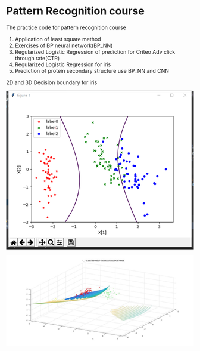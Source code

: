 # Pattern Recognition course
The practice code for pattern recognition course

1. Application of least square method
2. Exercises of BP neural network(BP_NN)
3. Regularized Logistic Regression of prediction for Criteo Adv click through rate(CTR) 
4. Regularized Logistic Regression for iris
5. Prediction of protein secondary structure use BP_NN and CNN

2D and 3D Decision boundary for iris

![2D Decision boundary](https://github.com/Alex-QXX/Pattern-Recognition-PR-course/blob/master/iris_Regularized_Logistic_Regression/2d%E6%9B%B2%E7%BA%BF%E5%86%B3%E7%AD%96%E8%BE%B9%E7%95%8C.jpg)
      
![3D Decision boundary](https://github.com/Alex-QXX/Pattern-Recognition-PR-course/blob/master/iris_Regularized_Logistic_Regression/3d%E6%9B%B2%E9%9D%A2%E5%86%B3%E7%AD%96%E9%9D%A2.jpg)
      
